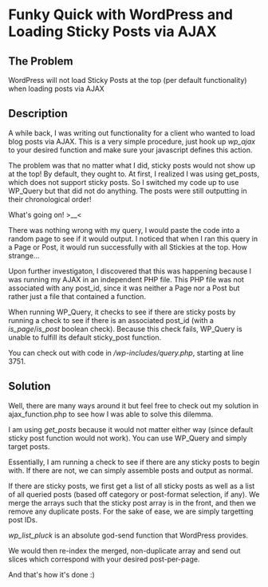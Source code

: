 # Funky Quick with WordPress and Loading Sticky Posts via AJAX

## The Problem
WordPress will not load Sticky Posts at the top (per default functionality) when loading posts via AJAX

## Description

A while back, I was writing out functionality for a client who wanted to load blog posts via AJAX. This is a very simple procedure, just hook up *wp_ajax* to your desired function and make sure your javascript defines this action.

The problem was that no matter what I did, sticky posts would not show up at the top! By default, they ought to. At first, I realized I was using get_posts, which does not support sticky posts. So I switched my code up to use WP_Query but that did not do anything. The posts were still outputting in their chronological order!

What's going on! >__<

There was nothing wrong with my query, I would paste the code into a random page to see if it would output. I noticed that when I ran this query in a Page or Post, it would run successfully with all Stickies at the top. How strange...

Upon further investigaton, I discovered that this was happening because I was running my AJAX in an independent PHP file. This PHP file was not associated with any post_id, since it was neither a Page nor a Post but rather just a file that contained a function.

When running WP_Query, it checks to see if there are sticky posts by running a check to see if there is an associated post_id (with a *is_page*/*is_post* boolean check). Because this check fails, WP_Query is unable to fulfill its default sticky_post function.

You can check out with code in */wp-includes/query.php*, starting at line 3751.

## Solution

Well, there are many ways around it but feel free to check out my solution in ajax_function.php to see how I was able to solve this dilemma.

I am using *get_posts* because it would not matter either way (since default sticky post function would not work). You can use WP_Query and simply target posts.

Essentially, I am running a check to see if there are any sticky posts to begin with. If there are not, we can simply assemble posts and output as normal.

If there are sticky posts, we first get a list of all sticky posts as well as a list of all queried posts (based off category or post-format selection, if any). We merge the arrays such that the sticky post array is in the front, and then we remove any duplicate posts. For the sake of ease, we are simply targetting post IDs.

*wp_list_pluck* is an absolute god-send function that WordPress provides.

We would then re-index the merged, non-duplicate array and send out slices which correspond with your desired post-per-page.

And that's how it's done :)